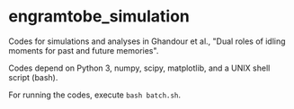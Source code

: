 # engramtobe_simulation
Codes for simulations and analyses in Ghandour et al., "Dual roles of idling moments for past and future memories".

Codes depend on Python 3, numpy, scipy, matplotlib, and a UNIX shell script (bash).

For running the codes, execute `bash batch.sh`.
